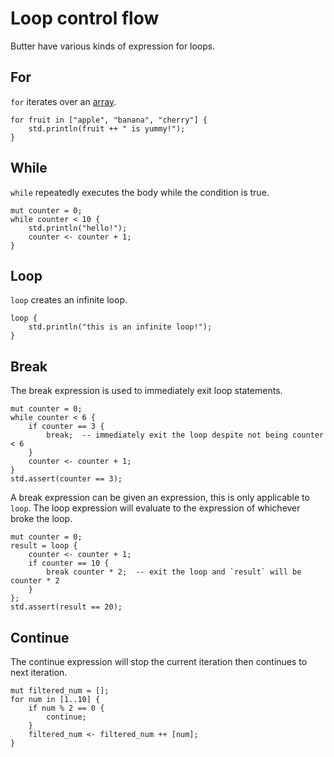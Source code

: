 # Loop control flow

Butter have various kinds of expression for loops.

## For

`for` iterates over an [array].

[array]: array.md

```butter
for fruit in ["apple", "banana", "cherry"] {
    std.println(fruit ++ " is yummy!");
}
```

## While

`while` repeatedly executes the body while the condition is true.

```butter
mut counter = 0;
while counter < 10 {
    std.println("hello!");
    counter <- counter + 1;
}
```

## Loop

`loop` creates an infinite loop.

```butter
loop {
    std.println("this is an infinite loop!");
}
```

## Break

The break expression is used to immediately exit loop statements.

```butter
mut counter = 0;
while counter < 6 {
    if counter == 3 {
        break;  -- immediately exit the loop despite not being counter < 6
    }
    counter <- counter + 1;
}
std.assert(counter == 3);
```

A break expression can be given an expression, this is only applicable to `loop`. The loop expression will evaluate to the expression of whichever broke the loop.

```butter
mut counter = 0;
result = loop {
    counter <- counter + 1;
    if counter == 10 {
        break counter * 2;  -- exit the loop and `result` will be counter * 2
    }
};
std.assert(result == 20);
```

## Continue

The continue expression will stop the current iteration then continues to next iteration.

```butter
mut filtered_num = [];
for num in [1..10] {
    if num % 2 == 0 {
        continue;
    }
    filtered_num <- filtered_num ++ [num];
}
```
